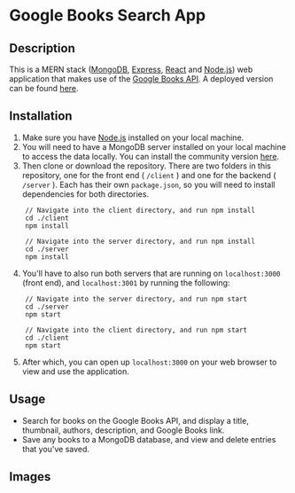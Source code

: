 # Google Books Search App

## Description

This is a MERN stack ([MongoDB](https://www.mongodb.com/), [Express](http://expressjs.com/), [React](https://reactjs.org/) and [Node.js](https://nodejs.dev/)) web application that makes use of the [Google Books API](https://developers.google.com/books). A deployed version can be found [here](https://polar-springs-41138.herokuapp.com/).

## Installation

1. Make sure you have [Node.js](https://nodejs.dev/) installed on your local machine.
2. You will need to have a MongoDB server installed on your local machine to access the data locally. You can install the community version [here](https://www.mongodb.com/try/download/community).
3. Then clone or download the repository. There are two folders in this repository, one for the front end ( `/client` ) and one for the backend ( `/server` ). Each has their own `package.json`, so you will need to install dependencies for both directories.
```
	// Navigate into the client directory, and run npm install
	cd ./client
    npm install

	// Navigate into the server directory, and run npm install
	cd ./server
	npm install
```
4. You'll have to also run both servers that are running on `localhost:3000` (front end), and `localhost:3001` by running the following:
```
	// Navigate into the server directory, and run npm start
	cd ./server
    npm start

	// Navigate into the client directory, and run npm start
	cd ./client
    npm start
```
5. After which, you can open up `localhost:3000` on your web browser to view and use the application.

## Usage

* Search for books on the Google Books API, and display a title, thumbnail, authors, description, and Google Books link.
* Save any books to a MongoDB database, and view and delete entries that  you've saved.

## Images